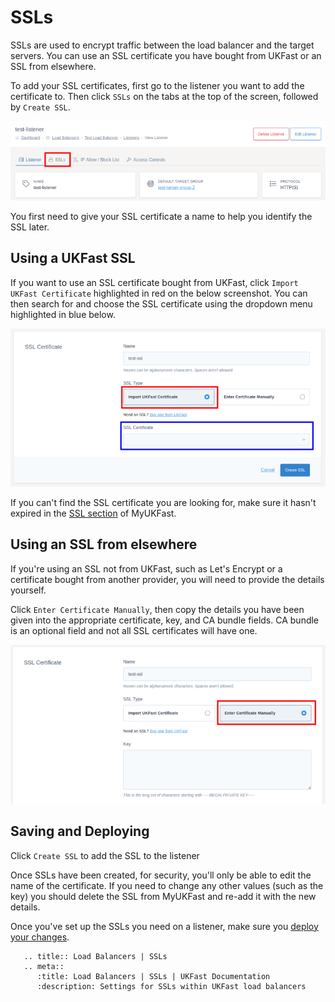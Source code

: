 # SSLs

SSLs are used to encrypt traffic between the load balancer and the target servers. You can use an SSL certificate you have bought from UKFast or an SSL from elsewhere.

To add your SSL certificates, first go to the listener you want to add the certificate to. Then click `SSLs` on the tabs at the top of the screen, followed by `Create SSL`.

![SSLs Tab](../files/ssls_1_small.png)

You first need to give your SSL certificate a name to help you identify the SSL later.

## Using a UKFast SSL

If you want to use an SSL certificate bought from UKFast, click `Import UKFast Certificate` highlighted in red on the below screenshot. You can then search for and choose the SSL certificate using the dropdown menu highlighted in blue below.

![UKFast SSL](../files/ssls_2_small.png)

If you can't find the SSL certificate you are looking for, make sure it hasn't expired in the [SSL section](https://my.ukfast.co.uk/ssl/index.php) of MyUKFast.

## Using an SSL from elsewhere

If you're using an SSL not from UKFast, such as Let's Encrypt or a certificate bought from another provider, you will need to provide the details yourself.

Click `Enter Certificate Manually`, then copy the details you have been given into the appropriate certificate, key, and CA bundle fields. CA bundle is an optional field and not all SSL certificates will have one.

![Manual SSL](../files/ssls_3_small.png)

## Saving and Deploying

Click `Create SSL` to add the SSL to the listener

Once SSLs have been created, for security, you'll only be able to edit the name of the certificate. If you need to change any other values (such as the key) you should delete the SSL from MyUKFast and re-add it with the new details.

Once you've set up the SSLs you need on a listener, make sure you [deploy your changes](../deploying-changes.html).

```eval_rst
   .. title:: Load Balancers | SSLs
   .. meta::
      :title: Load Balancers | SSLs | UKFast Documentation
      :description: Settings for SSLs within UKFast load balancers
```